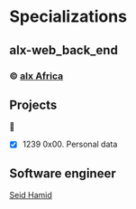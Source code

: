 # Specializations
## alx-web_back_end
### :copyright: **[alx Africa](https://www.alxafrica.com/)**

## Projects
:open_file_folder:
* [x] 1239 0x00. Personal data

## Software engineer
[Seid Hamid](https://radu2022.github.io)